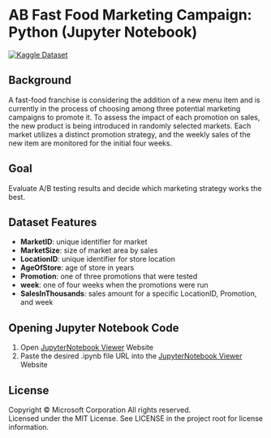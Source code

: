 # AB Fast Food Marketing Campaign: Python (Jupyter Notebook)

[![Kaggle Dataset](https://img.shields.io/static/v1?label=Kaggle%20Dataset&message=Open&color=blue&logo=visualstudiocode)](https://www.kaggle.com/datasets/chebotinaa/fast-food-marketing-campaign-ab-test)

## Background

A fast-food franchise is considering the addition of a new menu item and is currently in the process of choosing among three potential marketing campaigns to promote it. To assess the impact of each promotion on sales, the new product is being introduced in randomly selected markets. Each market utilizes a distinct promotion strategy, and the weekly sales of the new item are monitored for the initial four weeks.

## Goal

Evaluate A/B testing results and decide which marketing strategy works the best.

## Dataset Features

   - **MarketID**: unique identifier for market
   - **MarketSize**: size of market area by sales
   - **LocationID**: unique identifier for store location
   - **AgeOfStore**: age of store in years
   - **Promotion**: one of three promotions that were tested
   - **week**: one of four weeks when the promotions were run
   - **SalesInThousands**: sales amount for a specific LocationID, Promotion, and week


## Opening Jupyter Notebook Code
   1. Open [JupyterNotebook Viewer](https://nbviewer.org/) Website
   2. Paste the desired .ipynb file URL into the [JupyterNotebook Viewer](https://nbviewer.org/) Website


## License

Copyright © Microsoft Corporation All rights reserved.<br />
Licensed under the MIT License. See LICENSE in the project root for license information.
